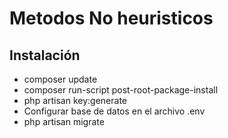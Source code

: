 # Metodos No heuristicos

## Instalación

* composer update
* composer run-script post-root-package-install
* php artisan key:generate
* Configurar base de datos en el archivo .env
* php artisan migrate
